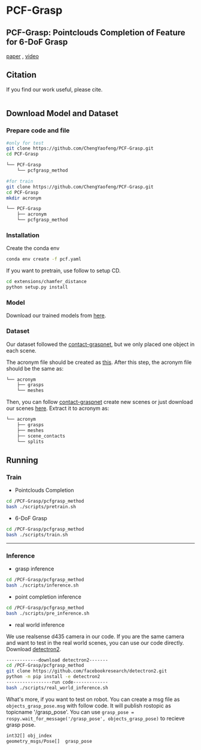 # PCF-Grasp

## PCF-Grasp: Pointclouds Completion of Feature for 6-DoF Grasp

[paper]() , [video]()

## Citation
If you find our work useful, please cite.
```latex
```

## Download Model and Dataset

### Prepare code and file

```bash
#only for test
git clone https://github.com/ChengYaofeng/PCF-Grasp.git
cd PCF-Grasp

└── PCF-Grasp
    └── pcfgrasp_method

#for train
git clone https://github.com/ChengYaofeng/PCF-Grasp.git
cd PCF-Grasp
mkdir acronym

└── PCF-Grasp
    ├── acronym
    └── pcfgrasp_method
```

### Installation

Create the conda env

```bash
conda env create -f pcf.yaml
```

If you want to pretrain, use follow to setup CD.

```bash
cd extensions/chamfer_distance
python setup.py install
```

### Model

Download our trained models from [here]().

### Dataset

Our dataset followed the [contact-graspnet](https://github.com/NVlabs/contact_graspnet), but we only placed one object in each scene.

The acronym file should be created as [this](https://github.com/NVlabs/acronym#using-the-full-acronym-dataset). After this step, the acronym file should be the same as:

```bash
└── acronym
    ├── grasps
    └── meshes
```

Then, you can follow [contact-graspnet](https://github.com/NVlabs/contact_graspnet) create new scenes or just download our scenes [here](). Extract it to acronym as:

```bash
└── acronym
    ├── grasps
    ├── meshes
    ├── scene_contacts
    └── splits
```

## Running
### Train
+ Pointclouds Completion
```bash
cd /PCF-Grasp/pcfgrasp_method
bash ./scripts/pretrain.sh
```

+ 6-DoF Grasp
```bash
cd /PCF-Grasp/pcfgrasp_method
bash ./scripts/train.sh
```
---
### Inference
+ grasp inference

```bash
cd /PCF-Grasp/pcfgrasp_method
bash ./scripts/inference.sh
```

+ point completion inference

```bash
cd /PCF-Grasp/pcfgrasp_method
bash ./scripts/pre_inference.sh
```

+ real world inference

We use realsense d435 camera in our code. If you are the same camera and want to test in the real world scenes, you can use our code directly. Download [detectron2](https://detectron2.readthedocs.io/en/latest/tutorials/install.html).

```bash
------------download detectron2-------
cd /PCF-Grasp/pcfgrasp_method
git clone https://github.com/facebookresearch/detectron2.git
python -m pip install -e detectron2
-----------------run code-------------
bash ./scripts/real_world_inference.sh
```

What's more, if you want to test on robot. You can create a msg file as `objects_grasp_pose.msg` with follow code. It will publish rostopic as topicname '/grasp_pose'. You can use `grasp_pose = rospy.wait_for_message('/grasp_pose', objects_grasp_pose)` to recieve grasp pose.

```bash
int32[] obj_index
geometry_msgs/Pose[]  grasp_pose
```
